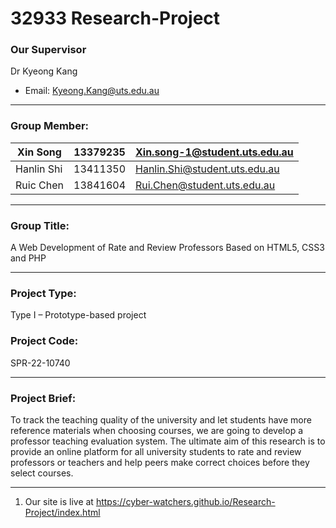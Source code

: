 # 32933 Research-Project 

### Our Supervisor 
Dr Kyeong Kang 
- Email:  Kyeong.Kang@uts.edu.au

--------------------------------

### Group Member: 
|Xin Song| 13379235|Xin.song-1@student.uts.edu.au|
|---|---|---|
|Hanlin Shi |13411350|Hanlin.Shi@student.uts.edu.au|
|Ruic Chen |13841604|Rui.Chen@student.uts.edu.au|

--------------------------------

### Group Title:
A Web Development of Rate and Review Professors Based on HTML5, CSS3 and PHP

--------------------------------

### Project Type:
Type I – Prototype-based project
### Project Code: 
SPR-22-10740

------------------

### Project Brief:
To track the teaching quality of the university and let students have more reference materials when choosing courses, we are going to develop a professor teaching evaluation system. The ultimate aim of this research is to provide an online platform for all university students to rate and review professors or teachers and help peers make correct choices before they select courses.

------------------

1. Our site is live at 
https://cyber-watchers.github.io/Research-Project/index.html

